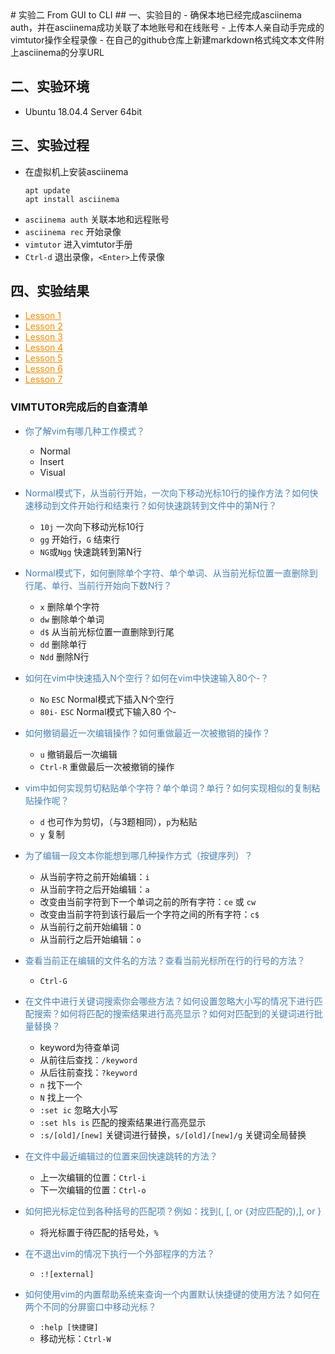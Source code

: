<html>
<head>
<style>
a:link {color:#FF8C00;}    /* 未被访问的链接 */
</style>
</head>

<body>
# 实验二 From GUI to CLI
## 一、实验目的
- 确保本地已经完成asciinema auth，并在asciinema成功关联了本地账号和在线账号
- 上传本人亲自动手完成的vimtutor操作全程录像
- 在自己的github仓库上新建markdown格式纯文本文件附上asciinema的分享URL

## 二、实验环境
- Ubuntu 18.04.4 Server 64bit

## 三、实验过程
- 在虚拟机上安装asciinema
     ```
    apt update
    apt install asciinema
    ```
- ```asciinema auth```  关联本地和远程账号
- ```asciinema rec```   开始录像
- ```vimtutor```    进入vimtutor手册
- ```Ctrl-d``` 退出录像，```<Enter>```上传录像

## 四、实验结果
- [Lesson 1](https://asciinema.org/a/7DY7lzVEf1XQewuLVYqeqxs44)
- [Lesson 2](https://asciinema.org/a/Y3ydmftB4V0isbIz30bolTj0g)
- [Lesson 3](https://asciinema.org/a/3GWrD9Vh3DcXTXAo2XLacSnNG)
- [Lesson 4](https://asciinema.org/a/pe8YMk2bzUYDciy4spuaf1oLl)
- [Lesson 5](https://asciinema.org/a/ev0vYb7udpJBagSL1oEv0W5X0)
- [Lesson 6](https://asciinema.org/a/Fy3YMpOt7NW3qTmnlRYNPWv7g)
- [Lesson 7](https://asciinema.org/a/kxpF6GLKks5ploTOrKWDvmsnP)


### VIMTUTOR完成后的自查清单
- <font color=#4682B4>你了解vim有哪几种工作模式？</font>
  - Normal
  - Insert
  - Visual

- <font color=#4682B4>Normal模式下，从当前行开始，一次向下移动光标10行的操作方法？如何快速移动到文件开始行和结束行？如何快速跳转到文件中的第N行？</font>
  - ```10j``` 一次向下移动光标10行
  - ```gg``` 开始行，```G``` 结束行
  - ```NG```或```Ngg``` 快速跳转到第N行
  
- <font color=#4682B4>Normal模式下，如何删除单个字符、单个单词、从当前光标位置一直删除到行尾、单行、当前行开始向下数N行？</font>
  - ```x``` 删除单个字符
  - ```dw``` 删除单个单词
  - ```d$``` 从当前光标位置一直删除到行尾
  - ```dd``` 删除单行
  - ```Ndd``` 删除N行

- <font color=#4682B4>如何在vim中快速插入N个空行？如何在vim中快速输入80个-？</font>
  - ```No``` ```ESC``` Normal模式下插入N个空行
  - ```80i-``` ```ESC``` Normal模式下输入80 个-

- <font color=#4682B4>如何撤销最近一次编辑操作？如何重做最近一次被撤销的操作？</font>
  - ```u``` 撤销最后一次编辑
  - ```Ctrl-R``` 重做最后一次被撤销的操作

- <font color=#4682B4>vim中如何实现剪切粘贴单个字符？单个单词？单行？如何实现相似的复制粘贴操作呢？</font>
  - ```d``` 也可作为剪切，（与3题相同），```p```为粘贴
  - ```y``` 复制

- <font color=#4682B4>为了编辑一段文本你能想到哪几种操作方式（按键序列）？</font>
  - 从当前字符之前开始编辑：```i```
  - 从当前字符之后开始编辑：```a```
  - 改变由当前字符到下一个单词之前的所有字符：```ce``` 或 ```cw```
  - 改变由当前字符到该行最后一个字符之间的所有字符：```c$```
  - 从当前行之前开始编辑：```O```
  - 从当前行之后开始编辑：```o```

- <font color=#4682B4>查看当前正在编辑的文件名的方法？查看当前光标所在行的行号的方法？</font>
  - ```Ctrl-G```

- <font color=#4682B4>在文件中进行关键词搜索你会哪些方法？如何设置忽略大小写的情况下进行匹配搜索？如何将匹配的搜索结果进行高亮显示？如何对匹配到的关键词进行批量替换？</font>
  - keyword为待查单词
  - 从前往后查找：```/keyword``` 
  - 从后往前查找：```?keyword```
  - ```n``` 找下一个
  - ```N``` 找上一个
  - ```:set ic``` 忽略大小写
  - ```:set hls is``` 匹配的搜索结果进行高亮显示
  - ```:s/[old]/[new]``` 关键词进行替换，```s/[old]/[new]/g``` 关键词全局替换

- <font color=#4682B4>在文件中最近编辑过的位置来回快速跳转的方法？</font>
  - 上一次编辑的位置：```Ctrl-i```
  - 下一次编辑的位置：```Ctrl-o```

- <font color=#4682B4>如何把光标定位到各种括号的匹配项？例如：找到(, [, or {对应匹配的),], or }</font>
  - 将光标置于待匹配的括号处，```%```

- <font color=#4682B4>在不退出vim的情况下执行一个外部程序的方法？</font>
  - ```:![external]```

- <font color=#4682B4>如何使用vim的内置帮助系统来查询一个内置默认快捷键的使用方法？如何在两个不同的分屏窗口中移动光标？</font>
  - ```:help [快捷键]```
  - 移动光标：```Ctrl-W```

</body>
</html>